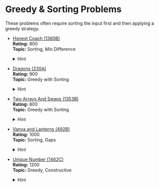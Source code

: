 # Greedy & Sorting Problems

These problems often require sorting the input first and then applying a greedy strategy.

- [Honest Coach (1360B)](https://codeforces.com/problemset/problem/1360/B)  
  **Rating:** 800  
  **Topic:** Sorting, Min Difference  
  <details><summary>Hint</summary>To minimize the difference between two numbers, they must be as close as possible. Sort the array of strengths and then find the minimum difference between any two adjacent athletes.</details>

- [Dragons (230A)](https://codeforces.com/problemset/problem/230/A)  
  **Rating:** 900  
  **Topic:** Greedy with Sorting  
  <details><summary>Hint</summary>It's always optimal to fight the weakest dragons first. Sort the dragons by their strength before simulating the battles.<br><br>Watch Tutorial: https://youtu.be/cQ0_Lya-p8s</details>

- [Two Arrays And Swaps (1353B)](https://codeforces.com/problemset/problem/1353/B)  
  **Rating:** 800  
  **Topic:** Greedy with Sorting  
  <details><summary>Hint</summary>Sort `a` ascending and `b` descending to maximize the sum of `a` after swaps.<br><br>Watch Tutorial: https://youtu.be/1B2C62-2iA4</details>

- [Vanya and Lanterns (492B)](https://codeforces.com/problemset/problem/492/B)  
  **Rating:** 1000  
  **Topic:** Sorting, Gaps  
  <details><summary>Hint</summary>Sort lantern positions. Max distance between adjacent lanterns / 2 or edges gives required radius.<br><br>Watch Tutorial: https://youtu.be/k95Q5aGcz1c</details>

- [Unique Number (1462C)](https://codeforces.com/problemset/problem/1462/C)  
  **Rating:** 1200  
  **Topic:** Greedy, Constructive  
  <details><summary>Hint</summary>Greedily pick the largest distinct digits to achieve the sum with the fewest digits.<br><br>Watch Tutorial: https://youtu.be/yS-8G5c-9yY</details>
